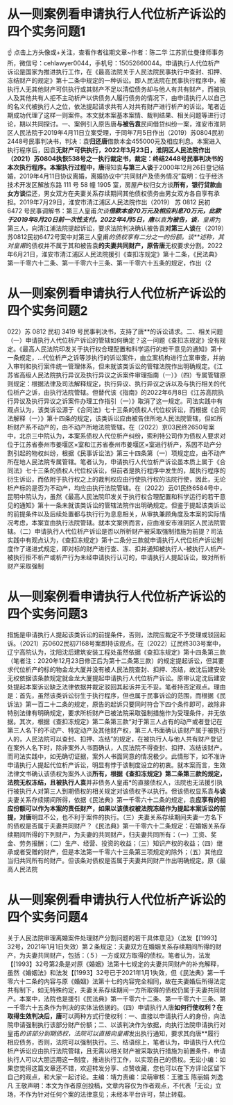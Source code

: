 # 从一则案例看申请执行人代位析产诉讼的四个实务问题1

☝ 点击上方头像或+关注，查看作者往期文章~作者：陈二华 江苏凯仕曼律师事务所，微信号：cehlawyer0044，手机号：15052660044。申请执行人代位析产诉讼是国家为推进执行工作，在《最高法院关于人民法院民事执行中查封、扣押、冻结财产的规定》第十二条中规定的一种诉讼。即人民法院在民事执行程序中，被执行人无其他财产可供执行或其财产不足以清偿债务却与他人有共有财产，而被执人及其他共有人拒不主动析产以供债务人履行债务的情况下，由申请执行人以自己的名义代被执行人之位，依法提起请求共有人对共有财产进行析产的诉讼。笔者近期成功代理了这样一则案件。本文就本案基本案情、裁判结果、相关问题等进行讨论，期以共同探讨。一、案例引入原告唐**与被告袁**民间借贷纠纷一案，淮安市淮阴区人民法院于2019年4月11日立案受理，于同年7月5日作出（2019）苏0804民初2448号民事判决书，判决：袁**归还唐**借款本金455000元及相应利息。本案进入执行程序后，因袁**无财产可供执行，2022年3月23日，淮阴区人民法院作出（2021）苏0804执恢538号之一执行裁定书，裁定：终结2448号民事判决书的本次执行程序。本案执行过程中，唐**得知袁**与第三人谈**于2000年12月26日登记结婚，2019年4月11日协议离婚，离婚协议中“共同财产及债务情况”载明：位于经济技术开发区解放东路 111 号 58 幢 1905 室，房屋产权归女方谈**所有，银行贷款由女方谈**偿还，男女双方在夫妻关系存续期间其他债权债务由男女双方各自享有承担。2019年7月29日，淮安市清江浦区人民法院作出（2019） 苏 0812 民初 6472 号民事调解书：第三人皇甫*欠谈**借款本金70万元及相应利息70万元，此款于2019年8月20日前一次性支付。2022年4月5日，唐**以袁**为被告，谈**，皇甫*为第三人，向清江浦法院提起诉讼，要求法院判决确认被告袁**对第三人谈**在（2019）苏0812民初6472号案中对第三人皇甫*的债权享有二分之一的份额。谈**述称，其对皇甫*的债权并不属于其和被告袁**的夫妻共同财产，原告唐**无权要求分割。2022年6月21日，淮安市清江浦区人民法院援引《查扣冻规定》第十二条，《民法典》第一千零六十二条、第一千零六十三条、第一千零六十五条的规定，作出（2

# 从一则案例看申请执行人代位析产诉讼的四个实务问题2

022）苏 0812 民初 3419 号民事判决书，支持了唐**的诉讼请求。二、相关问题（一）申请执行人代位析产诉讼的管辖如何确定？这一问题《查扣冻规定》没有规定。《最高人民法院印发关于执行权合理配置和科学运行的若干意见的通知》第十一条规定，…代位析产之诉等涉执行的诉讼案件，由立案机构进行立案审查，并纳入审判和执行案件统一管理体系，但未就该类诉讼的管辖法院作出明确规定。《江苏省高级人民法院执行异议及执行异议之诉案件审理指南（一）》（四）专属管辖原则规定：根据法律及司法解释规定，执行异议、执行异议之诉以及与执行相关的代位析产之诉，由执行法院管辖。但替代该《指南》的2022年6月8日《江苏高院执行异议及执行异议之诉案件办理工作指引（一）》取消了这一规定。司法实践中有观点认为，该类诉讼源于《合同法》七十三条的债权人代位权诉讼，而根据《合同法解释（一）》第十四条的规定，该类诉讼应由被告住所地人民法院管辖，但如所析财产系不动产的，由不动产所地法院管辖。在（2022）京03民终2650号案中，北京三中院认为，本案系债权人代位析产纠纷，索利特公司作为债权人要求对位于江苏省泰州市姜堰区×室和江苏省泰州市姜堰区×室进行析产，系因不动产分割引起的物权纠纷，根据《民事诉讼法》第三十四条第（一）项规定应，由不动产所在地人民法院专属管辖。笔者认为，申请执行人代位析产诉讼虽本质上属于《合同法》七十三条的债权人代位权诉讼，但前者是执行程序中发生的，属执行程序的衍生诉讼，而依附于执行权之上的裁判权应由行使执行权的法院行使，因此，无论析产标的是否为不动产，均应由执行法院管辖。在（2022）云01民终6584号中，昆明中院认为，虽然《最高人民法院印发关于执行权合理配置和科学运行的若干意见的通知》第十一条未就该类诉讼的管辖法院作出明确规定。但鉴于提起该类诉讼的前提条件以及后续处置都与执行行为息息相关，从审执兼顾角度及本案的实际情况考虑，本案宜由执行法院管辖。就本文案例而言，应由淮安市淮阴区人民法院管辖。（二）申请执行人代位析产诉讼是否以所析财产被采取强制措施为前提？司法实践中有观点认为，《查扣冻规定》第十二条分三款就申请执行人代位析产诉讼制度作了递进式规定，即对标的财产进行查、冻、扣并通知被执行人-被执行人析产-被执行拒不析产或析产行为未经申请执行认可的，申请执行人提起诉讼，故对所析财产采取强制

# 从一则案例看申请执行人代位析产诉讼的四个实务问题3

措施是申请执行人提起该类诉讼的前提条件，否则，法院应裁定不予受理或驳回起诉。（2021）苏0602民初7168号案即持该观点。在（2022）辽民终303号案中，辽宁高院认为，沈阳沈后建筑安装工程处虽然依据《查扣冻规定》第十四条第三款（笔者注：2020年12月23日修正后为第十二条第三款）的规定提起诉讼，但其要求代位析产的标的物金龙大厦并没有被人民法院查封、扣押、冻结，故沈后建安处无权依据该条款规定就金龙大厦提起申请执行人代位析产诉讼。原审认定沈后建安处提起本案诉讼缺乏法律依据并裁定驳回其起诉并无不妥。笔者持否定观点。理由是：首先，虽然该类诉讼衍生于执行程序，但也属于民事诉讼的范围，而根据《民诉法》第一百二十二条的规定，原告的起诉只要同时符合下四个条件即可，故除非特别法律有明确规定，要求所析财产已被法院采取强制措施作为受理条件，并无依据。其次，根据《查扣冻规定》第二条第三款“对于第三人占有的动产或者登记在第三人名下的不动产、特定动产及其他财产权，第三人书面确认该财产属于被执行人的，人民法院可以查封、扣押、冻结”的规定，在被执行人与他人共有财产登记在案外人名下时，除非案外人书面确认，人民法院不得查封、扣押、冻结该财产。而司法实践中，如无确切证据，案外人书面同意的情况极少。此情形下，如不准许申请执行人提起代位析产诉讼，明显有悖于该制度设立的初衷。就本案而言，生效法律文书确认该债权为案外人谈**所有，根据《查扣冻规定》第二条第三款的规定，法院无权冻结，且被执行人袁**并非债务人皇甫*的直接债权人，法院也无法援引执行被执行人对第三人到期债权的相关规定对该债权予以执行。但该债权显系袁**与谈**夫妻关系存续期间所得，依据《民法典》第一千零六十二条的规定，袁**应享有的相应份额可以作为本案的责任财产，如果以该债权被法院冻结作为提起本案诉讼的前提，对唐**明显不公，也不利于案件的执行。（三）夫妻关系存续期间夫妻一方名下的债权是否属于夫妻共同财产？《民法典》第一千零六十二条规定：在婚姻关系存续期间所得的下列财产，为夫妻的共同财产，归夫妻共同所有：（一）工资、奖金、劳务报酬；（二）生产、经营、投资的收益；（三）知识产权的收益；（四）继承或者受赠的财产，但是本法第一千零六十三条第三项规定的除外；（五）其他应当归共同所有的财产。但该条对债权是否属于夫妻共同财产作出明确规定。原《最高人民法院

# 从一则案例看申请执行人代位析产诉讼的四个实务问题4

关于人民法院审理离婚案件处理财产分割问题的若干具体意见》（法发【[1993】32号，2021年1月1日失效）第２条规定：夫妻双方在婚姻关系存续期间所得的财产，为夫妻共同财产，包括：（５）一方或双方取得的债权。笔者认为，法发【[1993】32号第2条是对原《婚姻》法第十七规定的夫妻共同财产的补充解释，虽然《婚姻法》和法发【[1993】32号已于2021年1月1失效，但《民法典》第一千零六十二条的内容与原《婚姻》法第十七的内容完全相同，故在夫妻婚后所得法定共有制下，如无特殊约定，夫妻关系存续期间一方所取得的债权仍属于夫妻共同财产。本案中，法院也是援引《民法典》第一千零六十二条、第一千零六十三条、第一千零六十五条作为判决的实体法依据的。（四）申请执行人唐**如何行使权利？在取得生效判决后，唐**可以两种方式行使权利：一、直接以申请执行人的身份，向法院申请强制执行该部分财产份额；二、以该判决作为依据，向执行法院申请执行对皇甫*的该部分到期债权，法院可以直接向皇甫*发出执行通知，要求其向唐**履行相应债务，否则，法院可以强制执行。三、结语综上，笔者认为，申请执行人代位析产诉讼应由执行法院管辖，且无需以相关财产被采取执行措施为前置条件，申请执行人可以大胆运用这一制度，推进执行工作，以实现自己的债权。无讼小编：如果您觉得这篇文章还不错，欢迎转发分享、点赞收藏，您也可以在下方评论区留下自己的观点，和大家一起讨论。主编：靖力责编：梁萌审核：王雅玉 陈丽娟 刘逸凡 王敬声明：本文为作者原创投稿，文章内容仅为作者观点，不代表「无讼」立场，不作为针对任何个案的法律意见；未经本平台许可，禁止转载。

